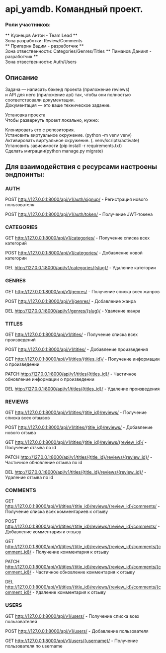# api_yamdb. Командный проект.
  
### Роли участников:
** Кузнецов Антон - Team Lead **  
Зона разработки: Review/Comments  
** Пригарин Вадим - разработчик **  
Зона отвественности: Categories/Genres/Titles
** Пиманов Даниил - разработчик **  
Зона отвественности: Auth/Users  
  
## Описание  
Задача — написать бэкенд проекта (приложение reviews)  
и API для него (приложение api) так, чтобы они полностью соответствовали документации.  
Документация — это ваше техническое задание.  
  
Установка проекта  
Чтобы развернуть проект локально, нужно:  
  
Клонировать его с репозитория.  
Установить виртуальное окружение. (python -m venv venv)  
Активировать виртуальное окружение. (. venv/scripts/activate)  
Установить зависимости (pip install -r requirements.txt)  
Сделать миграции(python manage.py migrate)  
  
## Для взаимодействия с ресурсами настроены эндпоинты:  
  
### AUTH  
  
POST http://127.0.0.1:8000/api/v1/auth/signup/ - Регистрация нового пользователя  
  
POST http://127.0.0.1:8000/api/v1/auth/token/ - Получение JWT-токена  
  
### CATEGORIES  
  
GET http://127.0.0.1:8000/api/v1/categories/ - Получение списка всех категорий  
  
POST http://127.0.0.1:8000/api/v1/categories/ - Добавление новой категории  
  
DEL http://127.0.0.1:8000/api/v1/categories/{slug}/ - Удаление категории  
  
### GENRES
  
GET http://127.0.0.1:8000/api/v1/genres/ - Получение списка всех жанров  
  
POST http://127.0.0.1:8000/api/v1/genres/ - Добавление жанра  
  
DEL http://127.0.0.1:8000/api/v1/genres/{slug}/ - Удаление жанра  
  
### TITLES  
  
GET http://127.0.0.1:8000/api/v1/titles/ - Получение списка всех произведений  
  
POST http://127.0.0.1:8000/api/v1/titles/ - Добавление произведения  
  
GET http://127.0.0.1:8000/api/v1/titles/{titles_id}/ - Получение информации о произведении  
  
PATCH http://127.0.0.1:8000/api/v1/titles/{titles_id}/ - Частичное обновление информации о произведении  
  
DEL http://127.0.0.1:8000/api/v1/titles/{titles_id}/ - Удаление произведения  
  
### REVIEWS  
  
GET http://127.0.0.1:8000/api/v1/titles/{title_id}/reviews/ - Получение списка всех отзывов  
  
POST http://127.0.0.1:8000/api/v1/titles/{title_id}/reviews/ - Добавление нового отзыва  
  
GET http://127.0.0.1:8000/api/v1/titles/{title_id}/reviews/{review_id}/ - Получение отзыва по id  
  
PATCH http://127.0.0.1:8000/api/v1/titles/{title_id}/reviews/{review_id}/ - Частичное обновление отзыва по id  
  
DEL http://127.0.0.1:8000/api/v1/titles/{title_id}/reviews/{review_id}/ - Удаление отзыва по id  
  
### COMMENTS  
  
GET http://127.0.0.1:8000/api/v1/titles/{title_id}/reviews/{review_id}/comments/ - Получение списка всех комментариев к отзыву  
  
POST http://127.0.0.1:8000/api/v1/titles/{title_id}/reviews/{review_id}/comments/ - Добавление комментария к отзыву  
  
GET http://127.0.0.1:8000/api/v1/titles/{title_id}/reviews/{review_id}/comments/{comment_id}/ - Получение комментария к отзыву  
  
PATCH http://127.0.0.1:8000/api/v1/titles/{title_id}/reviews/{review_id}/comments/{comment_id}/ - Частичное обновление комментария к отзыву  
  
DEL http://127.0.0.1:8000/api/v1/titles/{title_id}/reviews/{review_id}/comments/{comment_id}/ - Удаление комментария к отзыву  
  
### USERS  
  
GET http://127.0.0.1:8000/api/v1/users/ - Получение списка всех пользователей  
  
POST http://127.0.0.1:8000/api/v1/users/ - Добавление пользователя  
  
GET http://127.0.0.1:8000/api/v1/users/{username}/ - Получение пользователя по username  
